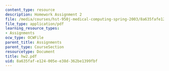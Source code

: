 ```yaml
---
content_type: resource
description: Homework Assignment 2
file: /media/courses/hst-950j-medical-computing-spring-2003/8a635fafe124005ee38d362be1399fbf_hw2.pdf
file_type: application/pdf
learning_resource_types:
- Assignments
ocw_type: OCWFile
parent_title: Assignments
parent_type: CourseSection
resourcetype: Document
title: hw2.pdf
uid: 8a635faf-e124-005e-e38d-362be1399fbf
---
```

